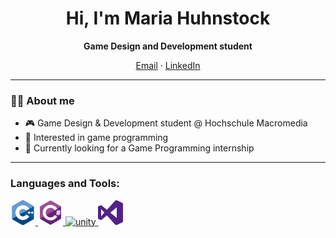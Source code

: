<h1 align="center">Hi, I'm Maria Huhnstock</h1>
<p align="center">
  <b>Game Design and Development student</b>
</p>

<p align="center">
  <a href="mailto:mhuhnstock@stud.macromedia.de">Email</a> ·
  <a href="https://www.linkedin.com/in/maria-huhnstock/">LinkedIn</a>
</p>

---

### 👩‍💻 About me
- 🎮 Game Design & Development student @ Hochschule Macromedia  
- 🧠 Interested in game programming  
- 🚀 Currently looking for a Game Programming internship 

---


<h3 align="left">Languages and Tools:</h3>
<p align="left">
  <a href="https://www.w3schools.com/cpp/" target="_blank" rel="noreferrer">
    <img src="https://raw.githubusercontent.com/devicons/devicon/master/icons/cplusplus/cplusplus-original.svg" alt="cplusplus" width="40" height="40"/>
  </a>
  <a href="https://www.w3schools.com/cs/" target="_blank" rel="noreferrer">
    <img src="https://raw.githubusercontent.com/devicons/devicon/master/icons/csharp/csharp-original.svg" alt="csharp" width="40" height="40"/>
  </a>
  <a href="https://unity.com/" target="_blank" rel="noreferrer">
    <img src="https://www.vectorlogo.zone/logos/unity3d/unity3d-icon.svg" alt="unity" width="40" height="40"/>
  </a>
  <a href="https://visualstudio.microsoft.com/" target="_blank" rel="noreferrer">
    <img src="https://raw.githubusercontent.com/devicons/devicon/master/icons/visualstudio/visualstudio-plain.svg" alt="visual studio" width="40" height="40"/>
  </a>
</p>
